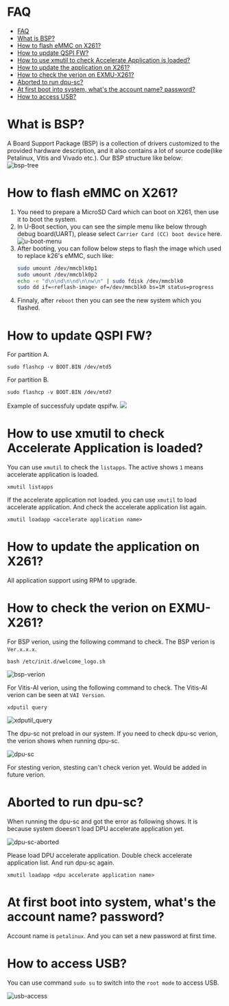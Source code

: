 <!--
 Copyright (c) 2022 Innodisk crop.
 
 This software is released under the MIT License.
 https://opensource.org/licenses/MIT
-->


# FAQ
- [FAQ](#faq)
- [What is BSP?](#what-is-bsp)
- [How to flash eMMC on X261?](#how-to-flash-emmc-on-x261)
- [How to update QSPI FW?](#how-to-update-qspi-fw)
- [How to use xmutil to check Accelerate Application is loaded?](#how-to-use-xmutil-to-check-accelerate-application-is-loaded)
- [How to update the application on X261?](#how-to-update-the-application-on-x261)
- [How to check the verion on EXMU-X261?](#how-to-check-the-verion-on-exmu-x261)
- [Aborted to run dpu-sc?](#aborted-to-run-dpu-sc)
- [At first boot into system, what's the account name? password?](#at-first-boot-into-system-whats-the-account-name-password)
- [How to access USB?](#how-to-access-usb)

# What is BSP?
A Board Support Package (BSP) is a collection of drivers customized to the provided hardware description, and it also contains a lot of source code(like Petalinux, Vitis and Vivado etc.). Our BSP structure like below:  
![bsp-tree](./fig/bsp-tree.png)

# How to flash eMMC on X261?
1. You need to prepare a MicroSD Card which can boot on X261, then use it to boot the system.  
2. In U-Boot section, you can see the simple menu like below through debug board(UART), please select `Carrier Card (CC) boot device` here.   
![u-boot-menu](./fig/u-boot-menu.png)  
1. After booting, you can follow below steps to flash the image which used to replace k26's eMMC, such like:  
   ```bash  
   sudo umount /dev/mmcblk0p1
   sudo umount /dev/mmcblk0p2
   echo -e "d\n\nd\n\nd\n\nw\n" | sudo fdisk /dev/mmcblk0
   sudo dd if=<reflash-image> of=/dev/mmcblk0 bs=1M status=progress 
   ```
2. Finnaly, after `reboot` then you can see the new system which you flashed.


# How to update QSPI FW?
For partition A.
```
sudo flashcp -v BOOT.BIN /dev/mtd5
```

For partition B.
```
sudo flashcp -v BOOT.BIN /dev/mtd7
```
Example of successfuly update qspifw.
    ![](doc/fig/../../fig/update_qspifw.gif)

# How to use xmutil to check Accelerate Application is loaded?
You can use `xmutil` to check the `listapps`. The active shows `1` means accelerate application is loaded.

```
xmutil listapps
```

<!-- ![load_dpu](./fig/load_dpu.png) -->

If the accelerate application not loaded. you can use `xmutil` to load accelerate application. And check the accelerate application list again.

<!-- ![unload_dpu](./fig/unload_dpu.png) -->

```
xmutil loadapp <accelerate application name>
```
<!-- ![load_sucess](./fig/load_sucess.png) -->


# How to update the application on X261?
All application support using RPM to upgrade.
  
# How to check the verion on EXMU-X261?
For BSP verion, using the following command to check. The BSP verion is `Ver.x.x.x`.

```
bash /etc/init.d/welcome_logo.sh
```

![bsp-verion](./fig/bsp-verion.png)

For Vitis-AI verion, using the following command to check. The Vitis-AI verion can be seen at `VAI Version`.
```
xdputil query
```

![xdputil_query](./fig/xdputil_query.png)

The dpu-sc not preload in our system. If you need to check dpu-sc verion, the verion shows when running dpu-sc.

 ![dpu-sc](./fig/dpu-sc-verion.png)

For stesting verion, stesting can't check verion yet. Would be added in future verion.
   
# Aborted to run dpu-sc?
When running the dpu-sc and got the error as following shows. It is because system doeesn't load DPU accelerate application yet.

![dpu-sc-aborted](./fig/dpu-sc-aborted.png)

Please load DPU accelerate application. Double check accelerate application list. And run dpu-sc again.
```
xmutil loadapp <dpu accelerate application name>
```

# At first boot into system, what's the account name? password?
Account name is `petalinux`. And you can set a new password at first time.

# How to access USB?
You can use command `sudo su` to switch into the `root mode` to access USB.

![usb-access](./fig/usb-access.png)
